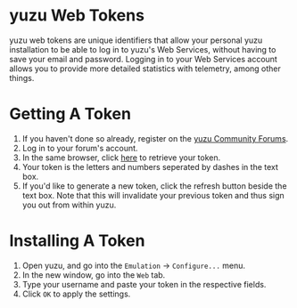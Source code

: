 # yuzu Web Tokens

yuzu web tokens are unique identifiers that allow your personal yuzu installation to be able to log in to yuzu's Web Services, without having to save your email and password. Logging in to your Web Services account allows you to provide more detailed statistics with telemetry, among other things.

# Getting A Token

1. If you haven't done so already, register on the [yuzu Community Forums](https://community.citra-emu.org/).
2. Log in to your forum's account.
3. In the same browser, click [here](https://profile.yuzu-emu.org) to retrieve your token.
4. Your token is the letters and numbers seperated by dashes in the text box.
5. If you'd like to generate a new token, click the refresh button beside the text box. Note that this will invalidate your previous token and thus sign you out from within yuzu.

# Installing A Token

1. Open yuzu, and go into the `Emulation` → `Configure...` menu.
2. In the new window, go into the `Web` tab.
3. Type your username and paste your token in the respective fields.
4. Click `OK` to apply the settings.